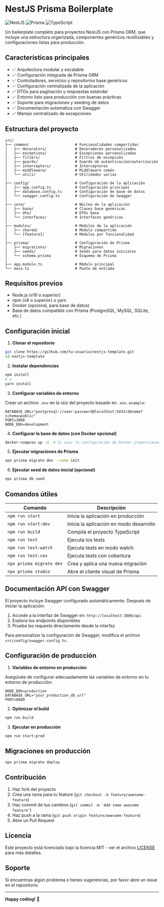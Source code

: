 # NestJS Prisma Boilerplate

![NestJS](https://img.shields.io/badge/nestjs-E0234E?style=for-the-badge&logo=nestjs&logoColor=white)
![Prisma](https://img.shields.io/badge/Prisma-3982CE?style=for-the-badge&logo=Prisma&logoColor=white)
![TypeScript](https://img.shields.io/badge/TypeScript-007ACC?style=for-the-badge&logo=typescript&logoColor=white)

Un boilerplate completo para proyectos NestJS con Prisma ORM, que incluye una estructura organizada, componentes genéricos reutilizables y configuraciones listas para producción.

## Características principales

- ✅ Arquitectura modular y escalable
- ✅ Configuración integrada de Prisma ORM
- ✅ Controladores, servicios y repositorios base genéricos
- ✅ Configuración centralizada de la aplicación
- ✅ DTOs para paginación y respuestas estándar
- ✅ Entorno listo para producción con buenas prácticas
- ✅ Soporte para migraciones y seeding de datos
- ✅ Documentación automática con Swagger
- ✅ Manejo centralizado de excepciones

## Estructura del proyecto

```
src/
├── common/                     # Funcionalidades compartidas
│   ├── decorators/             # Decoradores personalizados
│   ├── exceptions/             # Excepciones personalizadas
│   ├── filters/                # Filtros de excepción
│   ├── guards/                 # Guards de autenticación/autorización
│   ├── interceptors/           # Interceptores
│   ├── middleware/             # Middleware común
│   └── utils/                  # Utilidades varias
│
├── config/                     # Configuración de la aplicación
│   ├── app.config.ts           # Configuración principal
│   ├── database.config.ts      # Configuración de base de datos
│   └── swagger.config.ts       # Configuración de Swagger
│
├── core/                       # Núcleo de la aplicación
│   ├── base/                   # Clases base genéricas
│   ├── dto/                    # DTOs base
│   └── interfaces/             # Interfaces genéricas
│
├── modules/                    # Módulos de la aplicación
│   ├── shared/                 # Módulo compartido
│   └── [feature]/              # Módulos por funcionalidad
│
├── prisma/                     # Configuración de Prisma
│   ├── migrations/             # Migraciones
│   ├── seeds/                  # Seeds para datos iniciales
│   └── schema.prisma           # Esquema de Prisma
│
├── app.module.ts               # Módulo principal
└── main.ts                     # Punto de entrada
```

## Requisitos previos

- Node.js (v16 o superior)
- npm (v8 o superior) o yarn
- Docker (opcional, para base de datos)
- Base de datos compatible con Prisma (PostgreSQL, MySQL, SQLite, etc.)

## Configuración inicial

1. **Clonar el repositorio**

```bash
git clone https://github.com/tu-usuario/nestjs-template.git
cd nestjs-template
```

2. **Instalar dependencias**

```bash
npm install
# o
yarn install
```

3. **Configurar variables de entorno**

Crear un archivo `.env` en la raíz del proyecto basado en `.env.example`:

```env
DATABASE_URL="postgresql://user:password@localhost:5432/dbname?schema=public"
PORT=3000
NODE_ENV=development
```

4. **Configurar la base de datos (con Docker opcional)**

```bash
docker-compose up -d  # Si usas la configuración de Docker proporcionada
```

5. **Ejecutar migraciones de Prisma**

```bash
npx prisma migrate dev --name init
```

6. **Ejecutar seed de datos inicial (opcional)**

```bash
npx prisma db seed
```

## Comandos útiles

| Comando | Descripción |
|---------|-------------|
| `npm run start` | Inicia la aplicación en producción |
| `npm run start:dev` | Inicia la aplicación en modo desarrollo |
| `npm run build` | Compila el proyecto TypeScript |
| `npm run test` | Ejecuta los tests |
| `npm run test:watch` | Ejecuta tests en modo watch |
| `npm run test:cov` | Ejecuta tests con cobertura |
| `npx prisma migrate dev` | Crea y aplica una nueva migración |
| `npx prisma studio` | Abre el cliente visual de Prisma |

## Documentación API con Swagger

El proyecto incluye Swagger configurado automáticamente. Después de iniciar la aplicación:

1. Accede a la interfaz de Swagger en: `http://localhost:3000/api`
2. Explora los endpoints disponibles
3. Prueba las requests directamente desde la interfaz

Para personalizar la configuración de Swagger, modifica el archivo `src/config/swagger.config.ts`.

## Configuración de producción

1. **Variables de entorno en producción**

Asegúrate de configurar adecuadamente las variables de entorno en tu entorno de producción:

```env
NODE_ENV=production
DATABASE_URL="your_production_db_url"
PORT=8080
```

2. **Optimizar el build**

```bash
npm run build
```

3. **Ejecutar en producción**

```bash
npm run start:prod
```

## Migraciones en producción

```bash
npx prisma migrate deploy
```

## Contribución

1. Haz fork del proyecto
2. Crea una rama para tu feature (`git checkout -b feature/awesome-feature`)
3. Haz commit de tus cambios (`git commit -m 'Add some awesome feature'`)
4. Haz push a la rama (`git push origin feature/awesome-feature`)
5. Abre un Pull Request

## Licencia

Este proyecto está licenciado bajo la licencia MIT - ver el archivo [LICENSE](LICENSE) para más detalles.

## Soporte

Si encuentras algún problema o tienes sugerencias, por favor abre un issue en el repositorio.

---

**Happy coding!** 🚀